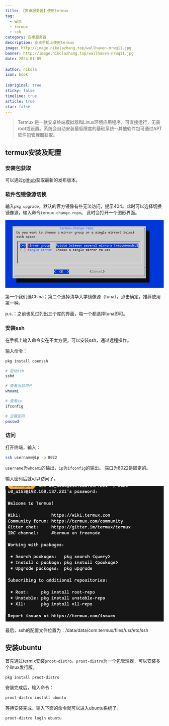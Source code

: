 ```yaml
---
title: 【安卓服务器】使用termux
tag:
  - 安卓
  - termux
  - ssh
category: 安卓服务器
description: 安卓手机上使用termux
image: http://image.nikolazhang.top/wallhaven-nrwq11.jpg
banner: http://image.nikolazhang.top/wallhaven-nrwq11.jpg
date: 2024-01-09

author: nikola
icon: book

isOriginal: true
sticky: false
timeline: true
article: true
star: false
---
```


> Termux 是一款安卓终端模拟器和Linux环境应用程序，可直接运行，无需root或设置。系统会自动安装最低限度的基础系统--其他软件包可通过APT软件包管理器获取。

## termux安装及配置

### 安装包获取

可以通过[github](https://github.com/termux/termux-app/releases)获取最新的发布版本。

### 软件包镜像源切换

输入`pkg upgrade`，默认的官方镜像有些无法访问，提示404。此时可以选择切换镜像源，输入命令`termux-change-repo`。
此时会打开一个图形界面。

![Alt text](images/image.png)

第一个我们选China；第二个选择清华大学镜像源（tuna），点击确定。推荐使用第一种。

p.s.：之前也见过列出三个库的界面，每一个都选择tuna即可。

### 安装ssh

在手机上输入命令实在不太方便，可以安装ssh，通过远程操作。

输入命令：

```bash
pkg install openssh
```

```bash
# 启动ssh
sshd
```

```bash
# 查看当前用户
whoami
```

```bash
# 查看ip
ifconfig
```

```bash
# 设置密码
passwd
```

### 访问

打开终端，输入：

```bash
ssh username@ip -p 8022
```

`username`为`whoami`的输出，`ip`为`ifconfig`的输出。
端口为8022是固定的。

输入密码后就可以访问了。

![Alt text](images/image-1.png)

最后，ssh的配置文件位置为：/data/data/com.termux/files/usr/etc/ssh

## 安装ubuntu

首先通过termix安装`proot-distro`。`proot-distro`为一个包管理器，可以安装多个linux发行版。

```bash
pkg install proot-distro
```

安装完成后，输入命令：

```bash
proot-distro install ubuntu
```

等待安装完成。输入下面的命令就可以进入ubuntu系统了。

```bash
proot-distro login ubuntu
```
